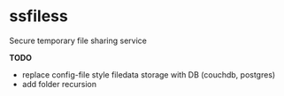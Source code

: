 # ssfiless
Secure temporary file sharing service


**TODO**
* replace config-file style filedata storage with DB (couchdb, postgres)
* add folder recursion
